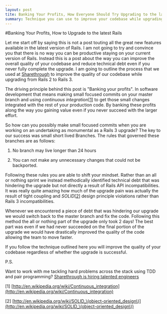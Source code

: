 ```yaml
---
layout: post
tite: Banking Your Profits, How Everyone Should Try Upgrading to the latest Rails
summary: Technique you can use to improve your codebase while upgrading to a major version of rails
---
```


#Banking Your Profits, How to Upgrade to the latest Rails

Let me start off by saying this is not a post touting all the great new features available in the latest version of Rails. I am not going to try and convince you that there is no way you can be productive staying on your current version of Rails. Instead this is a post about the way you can improve the overall quality of your codebase and reduce technical debt even if you never fully complete the upgrade. I am going to outline the process that we used at [Sharethrough](http://sharethrough.github.com) to improve the quality of our codebase while upgrading from Rails 2 to Rails 3.

The driving principle behind this post is "Banking your profits". In
software development that means making small focused commits on your
master branch and using *continuous integration*\[[1](#ci)\] to get those small changes integrated with the rest of your production code. By banking these profits along the way you gaining value even if you never succeed with the larger effort.

So how can you possibly make small focused commits when you are working on an undertaking as monumental as a Rails 3 upgrade?
The key to our success was small short lived Branches. The rules that governed these branches are as follows:

1) No branch may live longer than 24 hours  

2) You can not make any unnecessary changes that could not be backported.  

Following these rules you are able to shift your mindset. Rather than an
all or nothing sprint we instead methodically identified technical debt
that was hindering the upgrade but not directly a result of Rails API
incompatibilities. It was really quite amazing how much of the upgrade
pain was actually the result of tight coupling and
*SOLID*\[[2](#solid)\] design principle violations rather than Rails 3 incompatibilities.

Whenever we encountered a piece of debt that was hindering our upgrade we would switch back to the master branch and fix the code. Following this method the all or nothing part of the upgrade only took 2 days! The best part was even if we had never succeeded on the final portion of the upgrade we would have drastically improved the quality of the code allowing the team to move faster.

If you follow the technique outlined here you will improve the quality of your codebase regardless of whether the upgrade is successful. 

P.S. 

Want to work with me tackling hard problems across the stack using TDD and pair programming?
[Sharethrough is hiring talented engineers](http://www.sharethrough.com/engineering/)

<a name="ci"></a> \[1\] [http://en.wikipedia.org/wiki/Continuous_integration](http://en.wikipedia.org/wiki/Continuous_integration)

<a name="solid"></a> \[2\] [http://en.wikipedia.org/wiki/SOLID_\(object-oriented_design\)](http://en.wikipedia.org/wiki/SOLID_\(object-oriented_design\))
